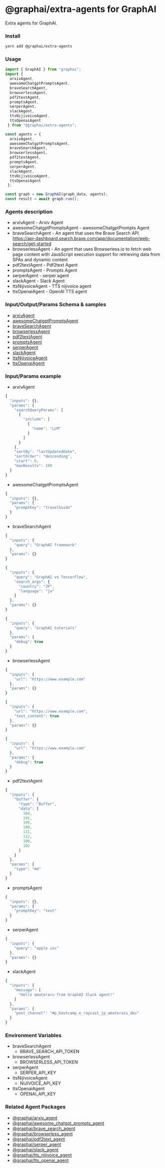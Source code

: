 
# @graphai/extra-agents for GraphAI

Extra agents for GraphAI.

### Install

```sh
yarn add @graphai/extra-agents
```


### Usage

```typescript
import { GraphAI } from "graphai";
import { 
  arxivAgent,
  awesomeChatgptPromptsAgent,
  braveSearchAgent,
  browserlessAgent,
  pdf2textAgent,
  promptsAgent,
  serperAgent,
  slackAgent,
  ttsNijivoiceAgent,
  ttsOpenaiAgent
 } from "@graphai/extra-agents";

const agents = { 
  arxivAgent,
  awesomeChatgptPromptsAgent,
  braveSearchAgent,
  browserlessAgent,
  pdf2textAgent,
  promptsAgent,
  serperAgent,
  slackAgent,
  ttsNijivoiceAgent,
  ttsOpenaiAgent
 };

const graph = new GraphAI(graph_data, agents);
const result = await graph.run();
```

### Agents description
- arxivAgent - Arxiv Agent
- awesomeChatgptPromptsAgent - awesomeChatgptPrompts Agent
- braveSearchAgent - An agent that uses the Brave Search API. https://api-dashboard.search.brave.com/app/documentation/web-search/get-started
- browserlessAgent - An agent that uses Browserless.io to fetch web page content with JavaScript execution support for retrieving data from SPAs and dynamic content
- pdf2textAgent - Pdf2text Agent
- promptsAgent - Prompts Agent
- serperAgent - serper agent
- slackAgent - Slack Agent
- ttsNijivoiceAgent - TTS nijivoice agent
- ttsOpenaiAgent - OpenAI TTS agent

### Input/Output/Params Schema & samples
 - [arxivAgent](https://github.com/receptron/graphai-agents/blob/main/docs/agentDocs/net/arxivAgent.md)
 - [awesomeChatgptPromptsAgent](https://github.com/receptron/graphai-agents/blob/main/docs/agentDocs/prompt/awesomeChatgptPromptsAgent.md)
 - [braveSearchAgent](https://github.com/receptron/graphai-agents/blob/main/docs/agentDocs/net/braveSearchAgent.md)
 - [browserlessAgent](https://github.com/receptron/graphai-agents/blob/main/docs/agentDocs/net/browserlessAgent.md)
 - [pdf2textAgent](https://github.com/receptron/graphai-agents/blob/main/docs/agentDocs/documents/pdf2textAgent.md)
 - [promptsAgent](https://github.com/receptron/graphai-agents/blob/main/docs/agentDocs/prompt/promptsAgent.md)
 - [serperAgent](https://github.com/receptron/graphai-agents/blob/main/docs/agentDocs/net/serperAgent.md)
 - [slackAgent](https://github.com/receptron/graphai-agents/blob/main/docs/agentDocs/net/slackAgent.md)
 - [ttsNijivoiceAgent](https://github.com/receptron/graphai-agents/blob/main/docs/agentDocs/tts/ttsNijivoiceAgent.md)
 - [ttsOpenaiAgent](https://github.com/receptron/graphai-agents/blob/main/docs/agentDocs/tts/ttsOpenaiAgent.md)

### Input/Params example
 - arxivAgent

```typescript
{
  "inputs": {},
  "params": {
    "searchQueryParams": [
      {
        "include": [
          {
            "name": "LLM"
          }
        ]
      }
    ],
    "sortBy": "lastUpdatedDate",
    "sortOrder": "descending",
    "start": 0,
    "maxResults": 100
  }
}
```

 - awesomeChatgptPromptsAgent

```typescript
{
  "inputs": {},
  "params": {
    "promptKey": "travelGuide"
  }
}
```

 - braveSearchAgent

```typescript
{
  "inputs": {
    "query": "GraphAI framework"
  },
  "params": {}
}
```


```typescript
{
  "inputs": {
    "query": "GraphAI vs TensorFlow",
    "search_args": {
      "country": "JP",
      "language": "ja"
    }
  },
  "params": {}
}
```


```typescript
{
  "inputs": {
    "query": "GraphAI tutorials"
  },
  "params": {
    "debug": true
  }
}
```

 - browserlessAgent

```typescript
{
  "inputs": {
    "url": "https://www.example.com"
  },
  "params": {}
}
```


```typescript
{
  "inputs": {
    "url": "https://www.example.com",
    "text_content": true
  },
  "params": {}
}
```


```typescript
{
  "inputs": {
    "url": "https://www.example.com"
  },
  "params": {
    "debug": true
  }
}
```

 - pdf2textAgent

```typescript
{
  "inputs": {
    "buffer": {
      "type": "Buffer",
      "data": [
        104,
        101,
        108,
        108,
        111,
        112,
        100,
        102
      ]
    }
  },
  "params": {
    "type": "md"
  }
}
```

 - promptsAgent

```typescript
{
  "inputs": {},
  "params": {
    "promptKey": "test"
  }
}
```

 - serperAgent

```typescript
{
  "inputs": {
    "query": "apple inc"
  },
  "params": {}
}
```

 - slackAgent

```typescript
{
  "inputs": {
    "message": [
      "Hello amateraru from GraphAI Slack agent!"
    ]
  },
  "params": {
    "post_channel": "#p_bootcamp_e_raycast_jp_amaterasu_dev"
  }
}
```


### Environment Variables
 - braveSearchAgent
   - BRAVE_SEARCH_API_TOKEN
 - browserlessAgent
   - BROWSERLESS_API_TOKEN
 - serperAgent
   - SERPER_API_KEY
 - ttsNijivoiceAgent
   - NIJIVOICE_API_KEY
 - ttsOpenaiAgent
   - OPENAI_API_KEY

### Related Agent Packages
 - [@graphai/arxiv_agent](https://www.npmjs.com/package/@graphai/arxiv_agent)
 - [@graphai/awesome_chatgpt_prompts_agent](https://www.npmjs.com/package/@graphai/awesome_chatgpt_prompts_agent)
 - [@graphai/brave_search_agent](https://www.npmjs.com/package/@graphai/brave_search_agent)
 - [@graphai/browserless_agent](https://www.npmjs.com/package/@graphai/browserless_agent)
 - [@graphai/pdf2text_agent](https://www.npmjs.com/package/@graphai/pdf2text_agent)
 - [@graphai/serper_agent](https://www.npmjs.com/package/@graphai/serper_agent)
 - [@graphai/slack_agent](https://www.npmjs.com/package/@graphai/slack_agent)
 - [@graphai/tts_nijivoice_agent](https://www.npmjs.com/package/@graphai/tts_nijivoice_agent)
 - [@graphai/tts_openai_agent](https://www.npmjs.com/package/@graphai/tts_openai_agent)





